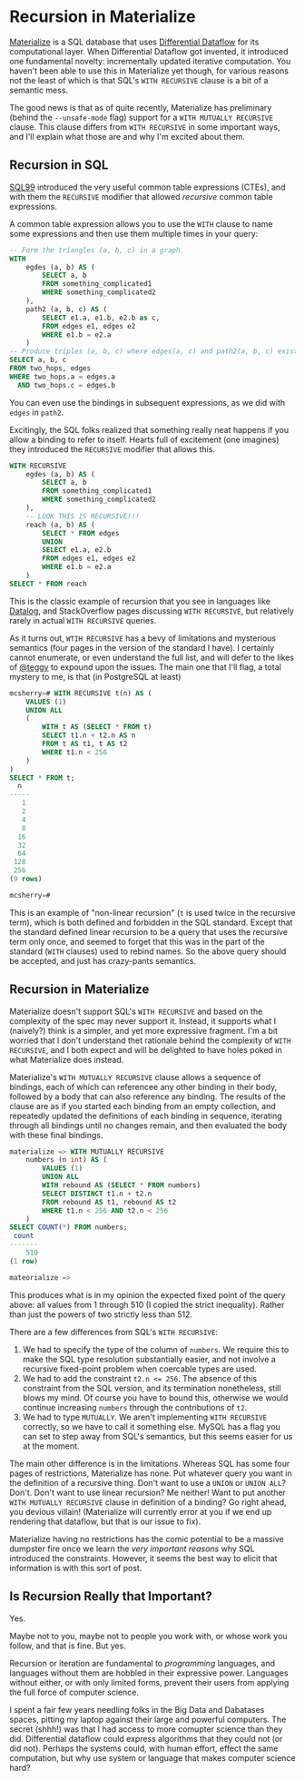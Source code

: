 # Recursion in Materialize

[Materialize]() is a SQL database that uses [Differential Dataflow]() for its computational layer.
When Differential Dataflow got invented, it introduced one fundamental novelty: incrementally updated iterative computation.
You haven't been able to use this in Materialize yet though, for various reasons not the least of which is that SQL's `WITH RECURSIVE` clause is a bit of a semantic mess.

The good news is that as of quite recently, Materialize has preliminary (behind the `--unsafe-mode` flag) support for a `WITH MUTUALLY RECURSIVE` clause. 
This clause differs from `WITH RECURSIVE` in some important ways, and I'll explain what those are and why I'm excited about them.

## Recursion in SQL

[SQL99](https://en.wikipedia.org/wiki/SQL:1999) introduced the very useful common table expressions (CTEs), and with them the `RECURSIVE` modifier that allowed *recursive* common table expressions.

A common table expression allows you to use the `WITH` clause to name some expressions and then use them multiple times in your query:
```sql
-- Form the triangles (a, b, c) in a graph.
WITH 
    egdes (a, b) AS (
        SELECT a, b 
        FROM something_complicated1
        WHERE something_complicated2
    ),
    path2 (a, b, c) AS (
        SELECT e1.a, e1.b, e2.b as c,
        FROM edges e1, edges e2
        WHERE e1.b = e2.a
    )
-- Produce triples (a, b, c) where edges(a, c) and path2(a, b, c) exist.
SELECT a, b, c
FROM two_hops, edges
WHERE two_hops.a = edges.a
  AND two_hops.c = edges.b
```
You can even use the bindings in subsequent expressions, as we did with `edges` in `path2`.

Excitingly, the SQL folks realized that something really neat happens if you allow a binding to refer to itself.
Hearts full of excitement (one imagines) they introduced the `RECURSIVE` modifier that allows this.
```sql
WITH RECURSIVE
    egdes (a, b) AS (
        SELECT a, b 
        FROM something_complicated1
        WHERE something_complicated2
    ),
    -- LOOK THIS IS RECURSIVE!!!
    reach (a, b) AS (
        SELECT * FROM edges
        UNION
        SELECT e1.a, e2.b 
        FROM edges e1, edges e2 
        WHERE e1.b = e2.a
    )
SELECT * FROM reach
```
This is the classic example of recursion that you see in languages like [Datalog](), and StackOverflow pages discussing `WITH RECURSIVE`, but relatively rarely in actual `WITH RECURSIVE` queries.

As it turns out, `WTIH RECURSIVE` has a bevy of limitations and mysterious semantics (four pages in the version of the standard I have).
I certainly cannot enumerate, or even understand the full list, and will defer to the likes of [@teggy]() to expound upon the issues.
The main one that I'll flag, a total mystery to me, is that (in PostgreSQL at least)
```sql
mcsherry=# WITH RECURSIVE t(n) AS (
    VALUES (1)
    UNION ALL
    (
        WITH t AS (SELECT * FROM t)
        SELECT t1.n + t2.n AS n
        FROM t AS t1, t AS t2
        WHERE t1.n < 256
    )
)
SELECT * FROM t;
  n  
-----
   1
   2
   4
   8
  16
  32
  64
 128
 256
(9 rows)

mcsherry=# 
```
This is an example of "non-linear recursion" (`t` is used twice in the recursive term), which is both defined and forbidden in the SQL standard. 
Except that the standard defined linear recursion to be a query that uses the recursive term only once, and seemed to forget that this was in the part of the standard (`WITH` clauses) used to rebind names.
So the above query should be accepted, and just has crazy-pants semantics.

## Recursion in Materialize

Materialize doesn't support SQL's `WITH RECURSIVE` and based on the complexity of the spec may never support it.
Instead, it supports what I (naively?) think is a simpler, and yet more expressive fragment.
I'm a bit worried that I don't understand thet rationale behind the complexity of `WITH RECURSIVE`, and I both expect and will be delighted to have holes poked in what Materialize does instead.

Materialize's `WITH MUTUALLY RECURSIVE` clause allows a sequence of bindings, each of which can referencee any other binding in their body, followed by a body that can also reference any binding.
The results of the clause are as if you started each binding from an empty collection, and repeatedly updated the definitions of each binding in sequence, iterating through all bindings until no changes remain, and then evaluated the body with these final bindings.
```sql
materialize => WITH MUTUALLY RECURSIVE 
    numbers (n int) AS (
        VALUES (1)
        UNION ALL
        WITH rebound AS (SELECT * FROM numbers)
        SELECT DISTINCT t1.n + t2.n
        FROM rebound AS t1, rebound AS t2
        WHERE t1.n < 256 AND t2.n < 256
    )
SELECT COUNT(*) FROM numbers;
 count
-------
    510
(1 row)

mateorialize => 
```
This produces what is in my opinion the expected fixed point of the query above: all values from 1 through 510 (I copied the strict inequality).
Rather than just the powers of two strictly less than 512.

There are a few differences from SQL's `WITH RECURSIVE`: 

1.  We had to specify the type of the column of `numbers`. 
    We require this to make the SQL type resolution substantially easier, and not involve a recursive fixed-point problem when coercable types are used.
2.  We had to add the constraint `t2.n <= 256`.
    The absence of this constraint from the SQL version, and its termination nonetheless, still blows my mind.
    Of course you have to bound this, otherwise we would continue increasing `numbers` through the contributions of `t2`.
3.  We had to type `MUTUALLY`. 
    We aren't implementing `WITH RECURSIVE` correctly, so we have to call it something else.
    MySQL has a flag you can set to step away from SQL's semantics, but this seems easier for us at the moment.

The main other difference is in the limitations.
Whereas SQL has some four pages of restrictions, Materialize has none. 
Put whatever query you want in the definition of a recursive thing.
Don't want to use a `UNION` or `UNION ALL`? Don't.
Don't want to use linear recursion? Me neither!
Want to put another `WITH MUTUALLY RECURSIVE` clause in definition of a binding? Go right ahead, you devious villain! (Materialize will currently error at you if we end up rendering that dataflow, but that is our issue to fix).

Materialize having no restrictions has the comic potential to be a massive dumpster fire once we learn the *very important reasons* why SQL introduced the constraints.
However, it seems the best way to elicit that information is with this sort of post.

## Is Recursion Really that Important?

Yes.

Maybe not to you, maybe not to people you work with, or whose work you follow, and that is fine.
But yes.

Recursion or iteration are fundamental to *programming* languages, and languages without them are hobbled in their expressive power.
Languages without either, or with only limited forms, prevent their users from applying the full force of computer science.

I spent a fair few years needling folks in the Big Data and Dabatases spaces, pitting my laptop against their large and powerful computers.
The secret (shhh!) was that I had access to more comupter science than they did. 
Differential dataflow could express algorithms that they could not (or did not).
Perhaps the systems could, with human effort, effect the same computation, but why use system or language that makes computer science hard?